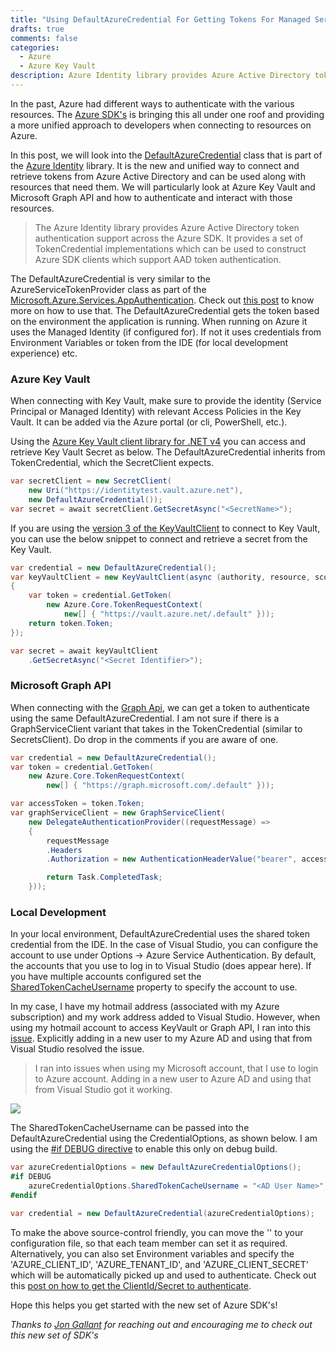 ```yaml
---
title: "Using DefaultAzureCredential For Getting Tokens For Managed Service Identity (MSI)"
drafts: true
comments: false
categories:
  - Azure
  - Azure Key Vault
description: Azure Identity library provides Azure Active Directory token authentication support across the Azure SDK
---
```


In the past, Azure had different ways to authenticate with the various resources. The [Azure SDK's](https://azure.github.io/azure-sdk/index.html) is bringing this all under one roof and providing a more unified approach to developers when connecting to resources on Azure.

In this post, we will look into the [DefaultAzureCredential](https://github.com/Azure/azure-sdk-for-net/blob/727ab08412e60394b6fea8b13cac47d83aca1f3b/sdk/identity/Azure.Identity/README.md#defaultazurecredential) class that is part of the [Azure Identity](https://github.com/Azure/azure-sdk-for-net/blob/727ab08412e60394b6fea8b13cac47d83aca1f3b/sdk/identity/Azure.Identity/README.md) library. It is the new and unified way to connect and retrieve tokens from Azure Active Directory and can be used along with resources that need them. We will particularly look at Azure Key Vault and Microsoft Graph API and how to authenticate and interact with those resources.

> The Azure Identity library provides Azure Active Directory token authentication support across the Azure SDK. It provides a set of TokenCredential implementations which can be used to construct Azure SDK clients which support AAD token authentication.

The DefaultAzureCredential is very similar to the AzureServiceTokenProvider class as part of the [Microsoft.Azure.Services.AppAuthentication](https://www.nuget.org/packages/Microsoft.Azure.Services.AppAuthentication/). Check out [this post](https://www.rahulpnath.com/blog/authenticating-with-azure-key-vault-using-managed-service-identity/) to know more on how to use that. The DefaultAzureCredential gets the token based on the environment the application is running. When running on Azure it uses the Managed Identity (if configured for). If not it uses credentials from Environment Variables or token from the IDE (for local development experience) etc.

### Azure Key Vault

When connecting with Key Vault, make sure to provide the identity (Service Principal or Managed Identity) with relevant Access Policies in the Key Vault. It can be added via the Azure portal (or cli, PowerShell, etc.).

Using the [Azure Key Vault client library for .NET v4](https://docs.microsoft.com/en-us/azure/key-vault/quick-create-net) you can access and retrieve Key Vault Secret as below. The DefaultAzureCredential inherits from TokenCredential, which the SecretClient expects.

```csharp
var secretClient = new SecretClient(
    new Uri("https://identitytest.vault.azure.net"),
    new DefaultAzureCredential());
var secret = await secretClient.GetSecretAsync("<SecretName>");
```

If you are using the [version 3 of the KeyVaultClient](https://docs.microsoft.com/en-us/azure/key-vault/quick-create-net-v3) to connect to Key Vault, you can use the below snippet to connect and retrieve a secret from the Key Vault.

```csharp
var credential = new DefaultAzureCredential();
var keyVaultClient = new KeyVaultClient(async (authority, resource, scope) =>
{
    var token = credential.GetToken(
        new Azure.Core.TokenRequestContext(
            new[] { "https://vault.azure.net/.default" }));
    return token.Token;
});

var secret = await keyVaultClient
    .GetSecretAsync("<Secret Identifier>");
```

### Microsoft Graph API

When connecting with the [Graph Api](https://www.rahulpnath.com/blog/how-to-authenticate-with-microsoft-graph-api-using-managed-service-identity/), we can get a token to authenticate using the same DefaultAzureCredential. I am not sure if there is a GraphServiceClient variant that takes in the TokenCredential (similar to SecretsClient). Do drop in the comments if you are aware of one.

```csharp
var credential = new DefaultAzureCredential();
var token = credential.GetToken(
    new Azure.Core.TokenRequestContext(
        new[] { "https://graph.microsoft.com/.default" }));

var accessToken = token.Token;
var graphServiceClient = new GraphServiceClient(
    new DelegateAuthenticationProvider((requestMessage) =>
    {
        requestMessage
        .Headers
        .Authorization = new AuthenticationHeaderValue("bearer", accessToken);

        return Task.CompletedTask;
    }));
```

### Local Development

In your local environment, DefaultAzureCredential uses the shared token credential from the IDE. In the case of Visual Studio, you can configure the account to use under Options -> Azure Service Authentication. By default, the accounts that you use to log in to Visual Studio (does appear here). If you have multiple accounts configured set the [SharedTokenCacheUsername](https://docs.microsoft.com/en-us/dotnet/api/azure.identity.defaultazurecredentialoptions.sharedtokencacheusername?view=azure-dotnet) property to specify the account to use.

In my case, I have my hotmail address (associated with my Azure subscription) and my work address added to Visual Studio. However, when using my hotmail account to access KeyVault or Graph API, I ran into this [issue](https://github.com/Azure/azure-sdk-for-net/issues/8658). Explicitly adding in a new user to my Azure AD and using that from Visual Studio resolved the issue.

> I ran into issues when using my Microsoft account, that I use to login to Azure account. Adding in a new user to Azure AD and using that from Visual Studio got it working.

![](/images/vs_azure_service_authentication.jpg)

The SharedTokenCacheUsername can be passed into the DefaultAzureCredential using the CredentialOptions, as shown below. I am using the [#if DEBUG directive](https://docs.microsoft.com/en-us/dotnet/csharp/language-reference/preprocessor-directives/preprocessor-if) to enable this only on debug build.

```csharp
var azureCredentialOptions = new DefaultAzureCredentialOptions();
#if DEBUG
    azureCredentialOptions.SharedTokenCacheUsername = "<AD User Name>";
#endif

var credential = new DefaultAzureCredential(azureCredentialOptions);
```

To make the above source-control friendly, you can move the '<AD User Name>' to your configuration file, so that each team member can set it as required. Alternatively, you can also set Environment variables and specify the 'AZURE_CLIENT_ID', 'AZURE_TENANT_ID', and 'AZURE_CLIENT_SECRET' which will be automatically picked up and used to authenticate. Check out this [post on how to get the ClientId/Secret to authenticate](https://www.rahulpnath.com/blog/authenticating-a-client-application-with-azure-key-vault/).

Hope this helps you get started with the new set of Azure SDK's!

_Thanks to [Jon Gallant](https://blog.jongallant.com/2019/11/azure-sdks/) for reaching out and encouraging me to check out this new set of SDK's_
